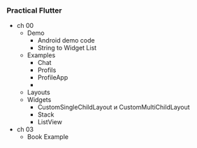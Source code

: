 ### Practical Flutter

- ch 00  
  - Demo 
      - Android demo code
      - String to Widget List
  - Examples
    - Chat
    - Profils
    - ProfileApp
    - 
  - Layouts
  - Widgets
    - CustomSingleChildLayout и CustomMultiChildLayout
    - Stack
    - ListView
- ch 03 
  - Book Example





